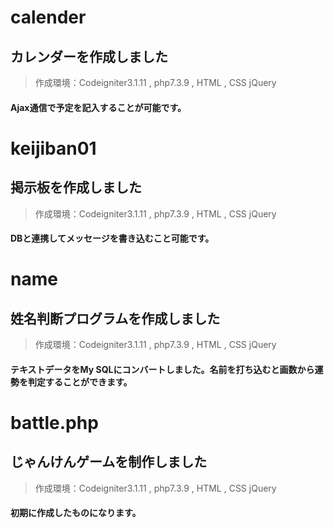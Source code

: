 # calender
## カレンダーを作成しました
>作成環境：Codeigniter3.1.11 , php7.3.9 , HTML , CSS jQuery 
<h4>Ajax通信で予定を記入することが可能です。

# keijiban01
## 掲示板を作成しました
>作成環境：Codeigniter3.1.11 , php7.3.9 , HTML , CSS jQuery 
<h4>DBと連携してメッセージを書き込むこと可能です。

# name
## 姓名判断プログラムを作成しました
>作成環境：Codeigniter3.1.11 , php7.3.9 , HTML , CSS jQuery 
<h4>テキストデータをMy SQLにコンバートしました。名前を打ち込むと画数から運勢を判定することができます。

# battle.php
## じゃんけんゲームを制作しました
>作成環境：Codeigniter3.1.11 , php7.3.9 , HTML , CSS jQuery 
<h4>初期に作成したものになります。


